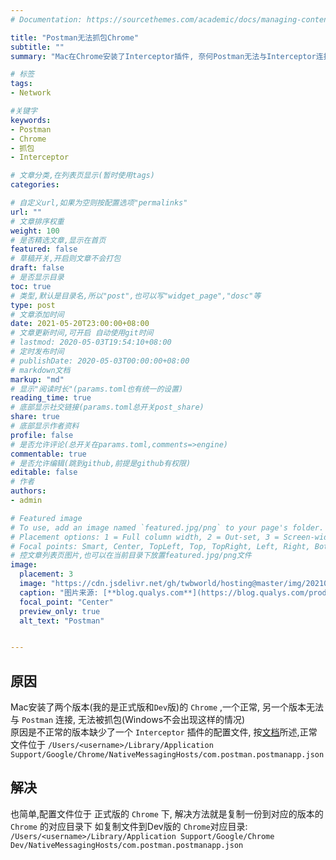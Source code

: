 ```yaml
---
# Documentation: https://sourcethemes.com/academic/docs/managing-content/

title: "Postman无法抓包Chrome"
subtitle: ""
summary: "Mac在Chrome安装了Interceptor插件, 奈何Postman无法与Interceptor连接,也就无法抓包"

# 标签
tags: 
- Network

#关键字
keywords:
- Postman
- Chrome
- 抓包
- Interceptor

# 文章分类,在列表页显示(暂时使用tags)
categories: 

# 自定义url,如果为空则按配置选项"permalinks"
url: ""
# 文章排序权重
weight: 100
# 是否精选文章,显示在首页
featured: false
# 草稿开关,开启则文章不会打包
draft: false
# 是否显示目录
toc: true
# 类型,默认是目录名,所以"post",也可以写"widget_page","dosc"等
type: post
# 文章添加时间
date: 2021-05-20T23:00:00+08:00
# 文章更新时间,可开启 自动使用git时间
# lastmod: 2020-05-03T19:54:10+08:00
# 定时发布时间
# publishDate: 2020-05-03T00:00:00+08:00
# markdown文档
markup: "md"
# 显示"阅读时长"(params.toml也有统一的设置)
reading_time: true
# 底部显示社交链接(params.toml总开关post_share)
share: true
# 底部显示作者资料
profile: false
# 是否允许评论(总开关在params.toml,comments=>engine)
commentable: true
# 是否允许编辑(跳到github,前提是github有权限)
editable: false
# 作者
authors:
- admin

# Featured image
# To use, add an image named `featured.jpg/png` to your page's folder.
# Placement options: 1 = Full column width, 2 = Out-set, 3 = Screen-width
# Focal points: Smart, Center, TopLeft, Top, TopRight, Left, Right, BottomLeft, Bottom, BottomRight.
# 控文章列表页图片,也可以在当前目录下放置featured.jpg/png文件
image:
  placement: 3
  image: "https://cdn.jsdelivr.net/gh/twbworld/hosting@master/img/20210520215326.jpeg"
  caption: "图片来源: [**blog.qualys.com**](https://blog.qualys.com/product-tech/2019/10/07/enhanced-api-scanning-with-postman-support-in-qualys-was)"
  focal_point: "Center"
  preview_only: true
  alt_text: "Postman"


---
```




## 原因

Mac安装了两个版本(我的是正式版和`Dev`版)的 `Chrome` ,一个正常, 另一个版本无法与 `Postman` 连接, 无法被抓包(Windows不会出现这样的情况)  
原因是不正常的版本缺少了一个 `Interceptor` 插件的配置文件, 按[文档](https://learning.postman.com/docs/sending-requests/capturing-request-data/interceptor/#how-it-works)所述,正常文件位于  `/Users/<username>/Library/Application Support/Google/Chrome/NativeMessagingHosts/com.postman.postmanapp.json`

## 解决

也简单,配置文件位于 正式版的 `Chrome` 下, 解决方法就是复制一份到对应的版本的 `Chrome` 的对应目录下
如复制文件到Dev版的 `Chrome`对应目录: `/Users/<username>/Library/Application Support/Google/Chrome Dev/NativeMessagingHosts/com.postman.postmanapp.json`
